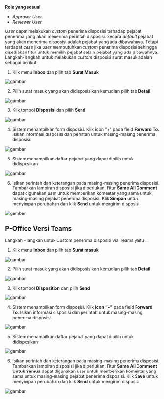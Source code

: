 **Role yang sesuai**

- *Approver User*
- *Reviewer User*

 _User_ dapat melakukan _custom_ penerima disposisi terhadap pejabat penerima yang akan menerima perintah disposisi. Secara _default_ pejabat yang akan menerima disposisi adalah pejabat yang ada dibawahnya. Tetapi terdapat _case_ jika _user_ membutuhkan _custom_ penerima disposisi sehingga disediakan fitur untuk memilih pejabat selain pejabat yang ada dibawahnya. Langkah-langkah untuk melakukan _custom_ disposisi surat masuk adalah sebagai berikut:

1.    Klik menu **Inbox** dan pilih tab **Surat Masuk**

![gambar](SuratMasuk/SM_Web/SM30.png)

2.    Pilih surat masuk yang akan didisposisikan kemudian pilih tab **Detail**

![gambar](SuratMasuk/SM_Web/SM31.png)

3.    Klik tombol **Disposisi** dan pilih **Send**

![gambar](SuratMasuk/SM_Web/SM32.png)

4.    Sistem menampilkan form disposisi. Klik icon "+" pada field **Forward To.** Isikan informasi disposisi dan perintah untuk masing-masing penerima disposisi.

![gambar](SuratMasuk/SM_Web/SM33.png)

5.    Sistem menampilkan daftar pejabat yang dapat dipilih untuk didisposikan

![gambar](SuratMasuk/SM_Web/SM34.png)

6.    Isikan perintah dan keterangan pada masing-masing penerima disposisi. Tambahkan lampiran disposisi jika diperlukan. Fitur **Same All Comment** dapat digunakan _user_ untuk memberikan komentar yang sama untuk masing-masing pejabat penerima disposisi. Klik **Simpan** untuk menyimpan perubahan dan klik **Send** untuk mengirim disposisi.

![gambar](SuratMasuk/SM_Web/SM35.png)


## **P-Office Versi Teams**

Langkah - langkah untuk Custom penerima disposisi via Teams yaitu :

 1.    Klik menu **Inbox** dan pilih tab **Surat masuk**

![gambar](SuratMasuk/SM_Teams/SM33.png)

 2.    Pilih surat masuk yang akan didisposisikan kemudian pilih tab **Detail**

![gambar](SuratMasuk/SM_Teams/SM34.png)

 3.    Klik tombol **Disposition** dan pilih **Send**

![gambar](SuratMasuk/SM_Teams/SM35.png)

 4.    Sistem menampilkan form disposisi. Klik **icon “+”** pada field **Forward To**. Isikan informasi disposisi dan perintah untuk masing-masing penerima disposisi.

![gambar](SuratMasuk/SM_Teams/SM36.png)

 5.    Sistem menampilkan daftar pejabat yang dapat dipilih untuk didisposikan

![gambar](SuratMasuk/SM_Teams/SM37.png)

 6.    Isikan perintah dan keterangan pada masing-masing penerima disposisi. Tambahkan lampiran disposisi jika diperlukan. Fitur **Same All Comment Untuk Semua** dapat digunakan user untuk memberikan komentar yang sama untuk masing-masing pejabat penerima disposisi. Klik **Save** untuk menyimpan perubahan dan klik **Send** untuk mengirim disposisi

![gambar](SuratMasuk/SM_Teams/SM38.png)